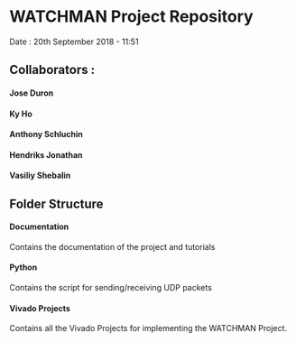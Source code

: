 # WATCHMAN Project Repository
Date : 20th September 2018 - 11:51

## Collaborators :
#### Jose Duron
#### Ky Ho
#### Anthony Schluchin
#### Hendriks Jonathan
#### Vasiliy Shebalin

## Folder Structure

#### Documentation
Contains the documentation of the project and tutorials

#### Python
Contains the script for sending/receiving UDP packets

#### Vivado Projects
Contains all the Vivado Projects for implementing the WATCHMAN Project.
